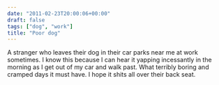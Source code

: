 ```yaml
---
date: "2011-02-23T20:00:06+00:00"
draft: false
tags: ["dog", "work"]
title: "Poor dog"
---
```



A stranger who leaves their dog in their car parks near me at work sometimes. I know this because I can hear it yapping incessantly in the morning as I get out of my car and walk past. What terribly boring and cramped days it must have. I hope it shits all over their back seat.

